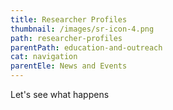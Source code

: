 ```yaml
---
title: Researcher Profiles
thumbnail: /images/sr-icon-4.png
path: researcher-profiles
parentPath: education-and-outreach
cat: navigation
parentEle: News and Events
---
```

Let's see what happens
